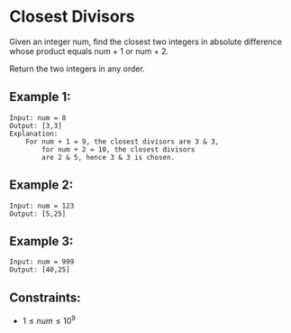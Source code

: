# Closest Divisors

Given an integer num, find the closest two integers in absolute difference  
whose product equals num + 1 or num + 2.

Return the two integers in any order.

 

## Example 1:

    Input: num = 8
    Output: [3,3]
    Explanation: 
        For num + 1 = 9, the closest divisors are 3 & 3, 
            for num + 2 = 10, the closest divisors 
            are 2 & 5, hence 3 & 3 is chosen.

## Example 2:

    Input: num = 123
    Output: [5,25]
    
## Example 3:

    Input: num = 999
    Output: [40,25]
    
 

## Constraints:

* $1 \le num \le 10^9$

